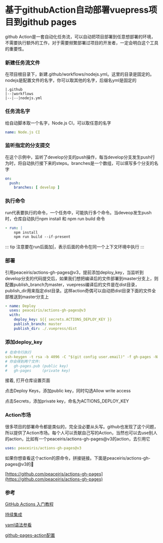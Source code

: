 # 基于githubAction自动部署vuepress项目到github pages

github Action是一套自动化任务流，可以自动把项目部署到任意想部署的环境，不需要执行额外的工作，对于需要频繁部署过项目的开发者，一定会明白这个工具的重要性。

### 新建任务流文件
在项目根目录下，新建.github/workflows/nodejs.yml。这里的目录是固定的。nodejs是配置文件的名字，你可以取其他的名字，后缀名yml是固定的
```
|.github
|--|workflows
|--|--|nodejs.yml
```

### 任务流名字
给自动脚本取一个名字，Node.js CI，可以取任意的名字

``` yaml
name: Node.js CI
```

### 监听指定的分支提交
在这个示例中，监听了develop分支的push操作，每当develop分支发生push行为时，将自动执行接下来的steps。branches是一个数组，可以填写多个分支的名字
```yaml
on:
  push:
    branches: [ develop ]
```

### 执行命令
run代表要执行的命令，一个任务中，可能执行多个命令。当deveop发生push时，仓库自动执行npm install 和 npm run build 命令

```yaml
- run: |
    npm install 
    npm run build --if-present
```
::: tip
注意要在run后面加|，表示后面的命令在同一个上下文环境中执行
:::

### 部署
引用peaceiris/actions-gh-pages@v3，提前添加deploy_key，当监听到develop分支的代码提交后，如果我们想把编译后的文件部署到master分支上，则配置publish_branch为master，vuepress编译后的文件是在dist目录，publish_dir用来指定dist目录。这样action奇偶可以自动把dist目录下面的文件全部推送到master分支上
```yaml
- name: Deploy
  uses: peaceiris/actions-gh-pages@v3
  with:
    deploy_key: ${{ secrets.ACTIONS_DEPLOY_KEY }}
    publish_branch: master
    publish_dir: ./.vuepress/dist
```
### 添加deploy_key

``` yaml
# 在命令行执行
ssh-keygen -t rsa -b 4096 -C "$(git config user.email)" -f gh-pages -N ""
# 你会得到两个文件:
#   gh-pages.pub (public key)
#   gh-pages     (private key)
```
接着, 打开仓库设置页面

点击Deploy Keys，添加public key，同时勾选Allow write access

点击Secrets，添加private key，命名为ACTIONS_DEPLOY_KEY

### Action市场
很多项目的部署命令都是类似的，完全没必要从头写。github也发现了这个问题，所以提供了Action市场。每个人可以贡献自己写的Action，当然也可以去use别人的action，比如有一个peaceiris/actions-gh-pages@v3的action，去引用它
```yaml
uses: peaceiris/actions-gh-pages@v3
```
如果你想查看这个action的原命令，拼接链接。下面是peaceiris/actions-gh-pages@v3的🔗

[https://github.com/peaceiris/actions-gh-pages](https://github.com/peaceiris/actions-gh-pages)


### 参考
[GitHub Actions 入门教程](http://www.ruanyifeng.com/blog/2019/09/getting-started-with-github-actions.html)

[持续集成](http://www.ruanyifeng.com/blog/2015/09/continuous-integration.html)

[yaml语法参看](http://www.ruanyifeng.com/blog/2016/07/yaml.html)

[github-pages-action配置](https://github.com/marketplace/actions/github-pages-action)
